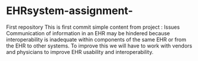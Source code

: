 # EHRsystem-assignment-
First repository
This is first commit
simple content from project :
        Issues
Communication of information in an EHR may be hindered because interoperability is inadequate within 
components of the same EHR or from the EHR to other systems. To improve this we will have to work with 
vendors and physicians to improve EHR usability and interoperability.
